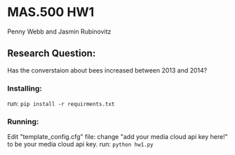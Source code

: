 # MAS.500 HW1

Penny Webb and Jasmin Rubinovitz

## Research Question:
Has the converstaion about bees increased between 2013 and 2014?

### Installing:
run: `pip install -r requirments.txt`

### Running:
Edit "template_config.cfg" file: change "add your media cloud api key here!" to be your media cloud api key.
run: `python hw1.py`
